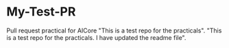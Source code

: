# My-Test-PR
Pull request practical for AICore
"This is a test repo for the practicals".
"This is a test repo for the practicals. I have updated the readme file".
